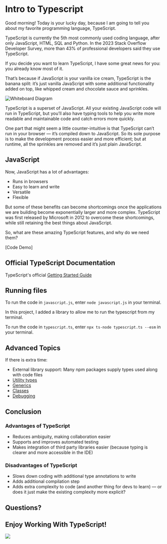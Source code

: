 # Intro to Typescript

Good morning! Today is your lucky day, because I am going to tell you about my favorite programming language, TypeScript.

TypeScript is currently the 5th most commonly used coding language, after only JavaScript, HTML, SQL and Python. In the 2023 Stack Overflow Developer Survey, more than 43% of professional developers said they use TypeScript.

If you decide you want to learn TypeScript, I have some great news for you: you already know most of it.

That’s because if JavaScript is your vanilla ice cream, TypeScript is the banana split: it’s just vanilla JavaScript with some additional functionality added on top, like whipped cream and chocolate sauce and sprinkles. 

![Whiteboard Diagram](https://4.bp.blogspot.com/-pYn2LAUvMNQ/WtWXBIT2IRI/AAAAAAAACK8/n9pH7ikTpo4xqIl8odqkJ7kfnbfpcsbxACLcBGAs/s1600/typescript.png)


TypeScript is a superset of JavaScript. All your existing JavaScript code will run in TypeScript, but you’ll also have typing tools to help you write more readable and maintainable code and catch errors more quickly.

One part that might seem a little counter-intuitive is that TypeScript can’t run in your browser — it’s compiled down to JavaScript. So its sole purpose is to make the development process easier and more efficient; but at runtime, all the sprinkles are removed and it’s just plain JavaScript.


## JavaScript

Now, JavaScript has a lot of advantages:

* Runs in browsers
* Easy to learn and write
* Versatile
* Flexible

But some of these benefits can become shortcomings once the applications we are building become exponentially larger and more complex. TypeScript was first released by Microsoft in 2012 to overcome these shortcomings, while still retaining the best things about JavaScript.

So, what are these amazing TypeScript features, and why do we need them?

[Code Demo]


## Official TypeScript Documentation

TypeScript's official [Getting Started Guide](https://www.typescriptlang.org/docs/handbook/typescript-tooling-in-5-minutes.html)


## Running files

To run the code in `javascript.js`, enter `node javascript.js` in your terminal.

In this project, I added a library to allow me to run the typescript from my terminal.

To run the code in `typescript.ts`, enter `npx ts-node typescript.ts --esm` in your terminal.


## Advanced Topics

If there is extra time:

- External library support: Many npm packages supply types used along with code files
- [Utility types](https://www.typescriptlang.org/docs/handbook/utility-types.html)
- [Generics](https://www.typescriptlang.org/docs/handbook/2/generics.html)
- [Classes](https://www.typescriptlang.org/docs/handbook/2/classes.html)
- [Debugging](https://code.visualstudio.com/docs/typescript/typescript-debugging)


## Conclusion

### Advantages of TypeScript

* Reduces ambiguity, making collaboration easier
* Supports and improves automated testing
* Makes integration of third party libraries easier (because typing is clearer and more accessible in the IDE)

### Disadvantages of TypeScript

* Slows down coding with additional type annotations to write
* Adds additional compilation step
* Adds extra complexity to code (and another thing for devs to learn) — or does it just make the existing complexity more explicit?

## Questions?


## Enjoy Working With TypeScript!

![](https://i.giphy.com/media/l41lJLKvR4ztPZDwY/giphy.webp)
